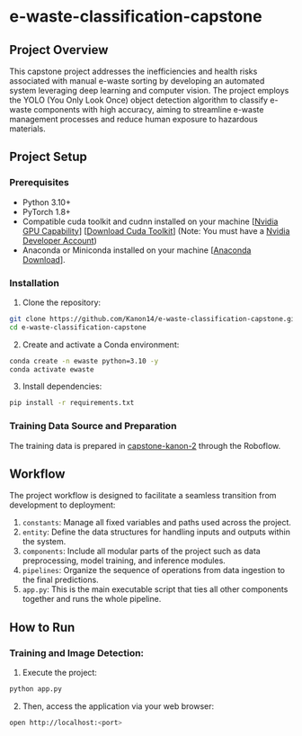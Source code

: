 # e-waste-classification-capstone

## Project Overview
This capstone project addresses the inefficiencies and health risks associated with manual e-waste sorting by developing an automated system leveraging deep learning and computer vision. The project employs the YOLO (You Only Look Once) object detection algorithm to classify e-waste components with high accuracy, aiming to streamline e-waste management processes and reduce human exposure to hazardous materials.

## Project Setup
### Prerequisites
- Python 3.10+
- PyTorch 1.8+
- Compatible cuda toolkit and cudnn installed on your machine [[Nvidia GPU Capability](https://developer.nvidia.com/cuda-gpus)] [[Download Cuda Toolkit](https://developer.nvidia.com/cuda-toolkit)] (Note: You must have a [Nvidia Developer Account](https://developer.nvidia.com/login))
- Anaconda or Miniconda installed on your machine [[Anaconda Download](https://www.anaconda.com/download)].

### Installation
1. Clone the repository:
```bash
git clone https://github.com/Kanon14/e-waste-classification-capstone.git
cd e-waste-classification-capstone
```

2. Create and activate a Conda environment:
```bash
conda create -n ewaste python=3.10 -y
conda activate ewaste
```

3. Install dependencies:
```bash
pip install -r requirements.txt
```

### Training Data Source and Preparation
The training data is prepared in [capstone-kanon-2](https://universe.roboflow.com/computer-vision-learning-touhj/capstone-kanon-2) through the Roboflow.

## Workflow
The project workflow is designed to facilitate a seamless transition from development to deployment:
1. `constants`: Manage all fixed variables and paths used across the project.
2. `entity`: Define the data structures for handling inputs and outputs within the system.
3. `components`: Include all modular parts of the project such as data preprocessing, model training, and inference modules.
4. `pipelines`: Organize the sequence of operations from data ingestion to the final predictions.
5. `app.py`: This is the main executable script that ties all other components together and runs the whole pipeline.

## How to Run
### Training and Image Detection:
1. Execute the project:
```bash
python app.py
```
2. Then, access the application via your web browser:
```bash
open http://localhost:<port>
```